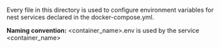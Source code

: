 Every file in this directory is used to configure environment variables for nest services declared in the docker-compose.yml.

**Naming convention:** <container_name>.env is used by the service <container_name>
    